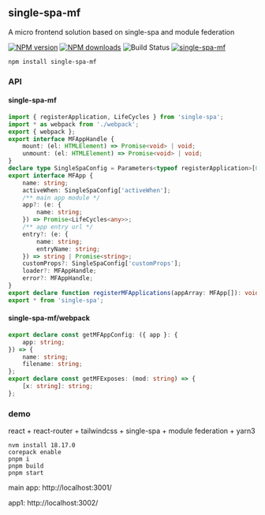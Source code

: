 ## single-spa-mf

A micro frontend solution based on single-spa and module federation

[![NPM version](https://badge.fury.io/js/single-spa-mf.png)](http://badge.fury.io/js/single-spa-mf)
[![NPM downloads](http://img.shields.io/npm/dm/single-spa-mf.svg)](https://npmjs.org/package/single-spa-mf)
![Build Status](https://github.com/yiminghe/single-spa-mf/actions/workflows/ci.yaml/badge.svg)
[![single-spa-mf](https://img.shields.io/endpoint?url=https://cloud.cypress.io/badge/simple/neygmi/main&style=flat&logo=cypress)](https://cloud.cypress.io/projects/neygmi/runs)

```
npm install single-spa-mf
```

### API

#### single-spa-mf

```ts
import { registerApplication, LifeCycles } from 'single-spa';
import * as webpack from './webpack';
export { webpack };
export interface MFAppHandle {
    mount: (el: HTMLElement) => Promise<void> | void;
    unmount: (el: HTMLElement) => Promise<void> | void;
}
declare type SingleSpaConfig = Parameters<typeof registerApplication>[0];
export interface MFApp {
    name: string;
    activeWhen: SingleSpaConfig['activeWhen'];
    /** main app module */
    app?: (e: {
        name: string;
    }) => Promise<LifeCycles<any>>;
    /** app entry url */
    entry?: (e: {
        name: string;
        entryName: string;
    }) => string | Promise<string>;
    customProps?: SingleSpaConfig['customProps'];
    loader?: MFAppHandle;
    error?: MFAppHandle;
}
export declare function registerMFApplications(appArray: MFApp[]): void;
export * from 'single-spa';

```

#### single-spa-mf/webpack

```ts
export declare const getMFAppConfig: ({ app }: {
    app: string;
}) => {
    name: string;
    filename: string;
};
export declare const getMFExposes: (mod: string) => {
    [x: string]: string;
};
```

### demo

react + react-router + tailwindcss + single-spa + module federation + yarn3

```
nvm install 18.17.0
corepack enable
pnpm i
pnpm build
pnpm start
```

main app: http://localhost:3001/

app1: http://localhost:3002/